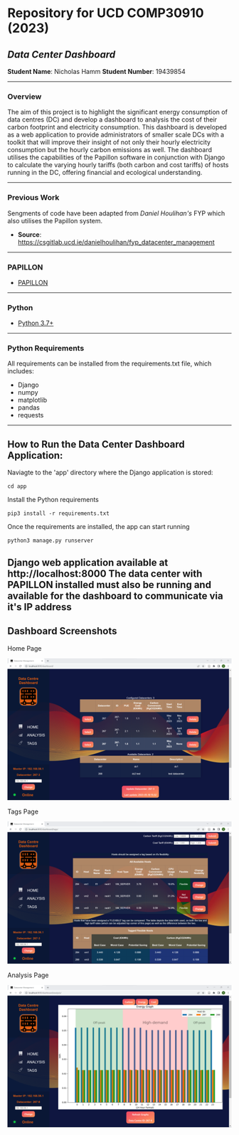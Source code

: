 # Repository for UCD COMP30910 (2023)
## *Data Center Dashboard*
**Student Name**: Nicholas Hamm
**Student Number**: 19439854

---
### Overview

The aim of this project is to highlight the significant energy consumption of data centres (DC) and develop a dashboard to analysis the cost of their carbon footprint and electricity consumption. This dashboard is developed as a web application to provide administrators of smaller scale DCs with a toolkit that will improve their insight of not only their hourly electricity consumption but the hourly carbon emissions as well. The dashboard utilises the capabilities of the Papillon software in conjunction with Django to calculate the varying hourly tariffs (both carbon and cost tariffs) of hosts running in the DC, offering financial and ecological understanding.

---
### Previous Work

Sengments of code have been adapted from *Daniel Houlihan's* FYP which also utilises the Papillon system.
- **Source**: https://csgitlab.ucd.ie/danielhoulihan/fyp_datacenter_management 

---
### PAPILLON
- [PAPILLON](https://www.beeyon.com/)
---
### Python

- [Python 3.7+](https://www.python.org/downloads/release/python-370/)

---
### Python Requirements

All requirements can be installed from the requirements.txt file, which includes:
- Django
- numpy
- matplotlib
- pandas
- requests
---

## How to Run the **Data Center Dashboard** Application:

Naviagte to the 'app' directory where the Django application is stored:
```
cd app
```

Install the Python requirements
```
pip3 install -r requirements.txt
```

Once the requirements are installed, the app can start running
```
python3 manage.py runserver
```

Django web application available at http://localhost:8000
The data center with PAPILLON installed must also be running and available for the dashboard to communicate via it's IP address 
---

## Dashboard Screenshots

Home Page

![](/screenshots/home.png)

Tags Page

![](/screenshots/tag.png)

Analysis Page

![](/screenshots/analysis.png)